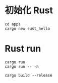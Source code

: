 # 初始化 Rust

    cd apps
    cargo new rust_hello

# Rust run

    cargo run
    cargo run -- -h

    cargo build --release

